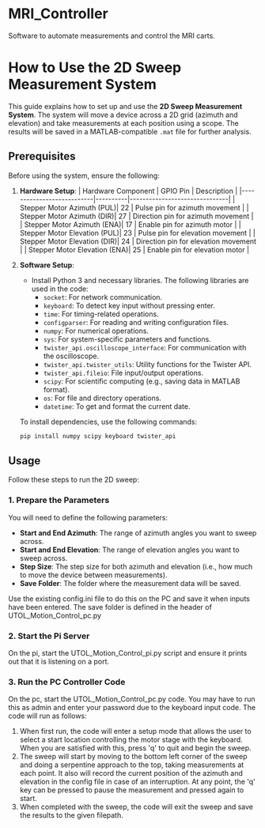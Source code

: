 # MRI_Controller
Software to automate measurements and control the MRI carts.

# How to Use the 2D Sweep Measurement System

This guide explains how to set up and use the **2D Sweep Measurement System**. The system will move a device across a 2D grid (azimuth and elevation) and take measurements at each position using a scope. The results will be saved in a MATLAB-compatible `.mat` file for further analysis.

## Prerequisites

Before using the system, ensure the following:

1. **Hardware Setup**:
| Hardware Component        | GPIO Pin | Description                   |
|---------------------------|----------|-------------------------------|
| Stepper Motor Azimuth (PUL)| 22       | Pulse pin for azimuth movement |
| Stepper Motor Azimuth (DIR)| 27       | Direction pin for azimuth movement |
| Stepper Motor Azimuth (ENA)| 17       | Enable pin for azimuth motor   |
| Stepper Motor Elevation (PUL)| 23     | Pulse pin for elevation movement |
| Stepper Motor Elevation (DIR)| 24     | Direction pin for elevation movement |
| Stepper Motor Elevation (ENA)| 25     | Enable pin for elevation motor |

2. **Software Setup**:
    - Install Python 3 and necessary libraries. The following libraries are used in the code:
      - `socket`: For network communication.
      - `keyboard`: To detect key input without pressing enter.
      - `time`: For timing-related operations.
      - `configparser`: For reading and writing configuration files.
      - `numpy`: For numerical operations.
      - `sys`: For system-specific parameters and functions.
      - `twister_api.oscilloscope_interface`: For communication with the oscilloscope.
      - `twister_api.twister_utils`: Utility functions for the Twister API.
      - `twister_api.fileio`: File input/output operations.
      - `scipy`: For scientific computing (e.g., saving data in MATLAB format).
      - `os`: For file and directory operations.
      - `datetime`: To get and format the current date.

    To install dependencies, use the following commands:
    ```bash
    pip install numpy scipy keyboard twister_api
    ```


## Usage

Follow these steps to run the 2D sweep:

### 1. **Prepare the Parameters**

You will need to define the following parameters:

- **Start and End Azimuth**: The range of azimuth angles you want to sweep across.
- **Start and End Elevation**: The range of elevation angles you want to sweep across.
- **Step Size**: The step size for both azimuth and elevation (i.e., how much to move the device between measurements).
- **Save Folder**: The folder where the measurement data will be saved.

Use the existing config.ini file to do this on the PC and save it when inputs have been entered. The save folder is defined in the header of UTOL_Motion_Control_pc.py

### 2. **Start the Pi Server**
On the pi, start the UTOL_Motion_Control_pi.py script and ensure it prints out that it is listening on a port.

### 3. **Run the PC Controller Code**
On the pc, start the UTOL_Motion_Control_pc.py code. You may have to run this as admin and enter your password due to the keyboard input code. The code will run as follows:
1. When first run, the code will enter a setup mode that allows the user to select a start location controlling the motor stage with the keyboard. When you are satisfied with this, press 'q' to quit and begin the sweep.
2. The sweep will start by moving to the bottom left corner of the sweep and doing a serpentine approach to the top, taking measurements at each point. It also will record the current position of the azimuth and elevation in the config file in case of an interruption. At any point, the 'q' key can be pressed to pause the measurement and pressed again to start. 
3. When completed with the sweep, the code will exit the sweep and save the results to the given filepath.
